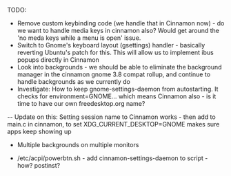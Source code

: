 TODO:

- Remove custom keybinding code (we handle that in Cinnamon now) - do we want to handle media keys in cinnamon also?  Would get around the 'no meda keys while a menu is open' issue.
- Switch to Gnome's keyboard layout (gsettings) handler - basically reverting Ubuntu's patch for this.  This will allow us to implement ibus popups directly in Cinnamon
- Look into backgrounds - we should be able to eliminate the background manager in the cinnamon gnome 3.8 compat rollup, and continue to handle backgrounds as we currently do
- Investigate:  How to keep gnome-settings-daemon from autostarting.  It checks for environment=GNOME... which means Cinnamon also - is it time to have our own freedesktop.org name?

--  Update on this:  Setting session name to Cinnamon works - then add to main.c in cinnamon, to set XDG_CURRENT_DESKTOP=GNOME makes sure apps keep showing up

- Multiple backgrounds on multiple monitors

- /etc/acpi/powerbtn.sh   - add cinnamon-settings-daemon to script - how?  postinst?
